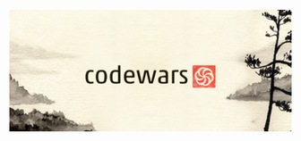 [![Photo](https://raw.githubusercontent.com/rayc2045/codewar-challenge/master/cover.png)](https://www.codewars.com/)
